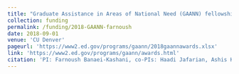 ```yaml
---
title: "Graduate Assistance in Areas of National Need (GAANN) fellowship proposal on Data-driven Cybersecurity"
collection: funding
permalink: /funding/2018-GAANN-farnoush
date: 2018-09-01
venue: 'CU Denver'
pageurl: 'https://www2.ed.gov/programs/gaann/2018gaannawards.xlsx'
link: 'https://www2.ed.gov/programs/gaann/awards.html'
citation: 'PI: Farnoush Banaei-Kashani, co-PIs: Haadi Jafarian, Ashis Kumer Biswas, Graduate Assistance in Areas of National Need (GAANN) fellowship proposal on Data-driven Cybersecurity, Sponsor: <b>US Department of Education</b>, Award amount: $248,750, Awarded: 09/2018.'
---
```



